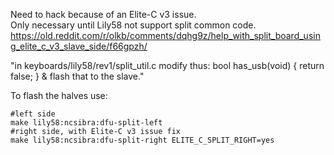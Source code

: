 Need to hack because of an Elite-C v3 issue.  
Only necessary until Lily58 not support split common code. 
https://old.reddit.com/r/olkb/comments/dqhg9z/help_with_split_board_using_elite_c_v3_slave_side/f66gpzh/

"in keyboards/lily58/rev1/split_util.c modify thus: bool has_usb(void) { return false; } & flash that to the slave."

To flash the halves use:

```
#left side
make lily58:ncsibra:dfu-split-left
#right side, with Elite-C v3 issue fix
make lily58:ncsibra:dfu-split-right ELITE_C_SPLIT_RIGHT=yes
```
